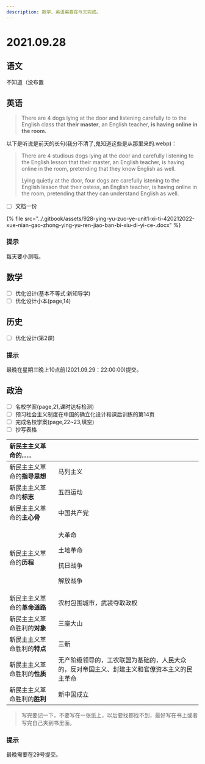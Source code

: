 ```yaml
---
description: 数学、英语需要在今天完成。
---
```


# 2021.09.28

## 语文

不知道（没布置

## 英语

> There are 4 dogs lying at the door and listening carefully to to the English class that **their master**, an English teacher, **is having online in the room.**

以下是听说是前天的长句\(我分不清了,鬼知道这些是从那里来的.webp\)：

> There are 4 studious dogs lying at the door and carefully listening to the English lesson that their master, an English teacher, is having online in the room, pretending that they know English as well.
>
> Lying quietly at the door, four dogs are carefully istening to the English lesson that their ostess, an English teacher, is having online in the room, pretending that they can understand English as well.

* [ ] 文档一份

{% file src="../.gitbook/assets/928-ying-yu-zuo-ye-unit1-xi-ti-420212022-xue-nian-gao-zhong-ying-yu-ren-jiao-ban-bi-xiu-di-yi-ce-.docx" %}

### 提示

每天要小测哦。

## 数学

* [ ] 优化设计\(基本不等式:新知导学\)
* [ ] 优化设计小本\(page,14\)

## 历史

* [ ] 优化设计\(第2课\)

### 提示

最晚在星期三晚上10点前\(2021.09.29：22:00:00\)提交。

## 政治

* [ ] 名校学案\(page,21,课时达标检测\)
* [ ] 预习社会主义制度在中国的确立化设计和课后训练的第14页
* [ ] 完成名校学案\(page,22~23,填空\)
* [ ] 抄写表格

<table>
  <thead>
    <tr>
      <th style="text-align:left">&#x65B0;&#x6C11;&#x4E3B;&#x4E3B;&#x4E49;&#x9769;&#x547D;&#x7684;......</th>
      <th
      style="text-align:left"></th>
    </tr>
  </thead>
  <tbody>
    <tr>
      <td style="text-align:left">&#x65B0;&#x6C11;&#x4E3B;&#x4E3B;&#x4E49;&#x9769;&#x547D;&#x7684;<b>&#x6307;&#x5BFC;&#x601D;&#x60F3;</b>
      </td>
      <td style="text-align:left">&#x9A6C;&#x5217;&#x4E3B;&#x4E49;</td>
    </tr>
    <tr>
      <td style="text-align:left">&#x65B0;&#x6C11;&#x4E3B;&#x4E3B;&#x4E49;&#x9769;&#x547D;&#x7684;<b>&#x6807;&#x5FD7;</b>
      </td>
      <td style="text-align:left">&#x4E94;&#x56DB;&#x8FD0;&#x52A8;</td>
    </tr>
    <tr>
      <td style="text-align:left">&#x65B0;&#x6C11;&#x4E3B;&#x4E3B;&#x4E49;&#x9769;&#x547D;&#x7684;<b>&#x4E3B;&#x5FC3;&#x9AA8;</b>
      </td>
      <td style="text-align:left">&#x4E2D;&#x56FD;&#x5171;&#x4EA7;&#x515A;</td>
    </tr>
    <tr>
      <td style="text-align:left">&#x65B0;&#x6C11;&#x4E3B;&#x4E3B;&#x4E49;&#x9769;&#x547D;&#x7684;<b>&#x5386;&#x7A0B;</b>
      </td>
      <td style="text-align:left">
        <p>&#x5927;&#x9769;&#x547D;</p>
        <p>&#x571F;&#x5730;&#x9769;&#x547D;</p>
        <p>&#x6297;&#x65E5;&#x6218;&#x4E89;</p>
        <p>&#x89E3;&#x653E;&#x6218;&#x4E89;</p>
      </td>
    </tr>
    <tr>
      <td style="text-align:left">&#x65B0;&#x6C11;&#x4E3B;&#x4E3B;&#x4E49;&#x9769;&#x547D;&#x7684;<b>&#x9769;&#x547D;&#x9053;&#x8DEF;</b>
      </td>
      <td style="text-align:left">&#x519C;&#x6751;&#x5305;&#x56F4;&#x57CE;&#x5E02;&#xFF0C;&#x6B66;&#x88C5;&#x593A;&#x53D6;&#x653F;&#x6743;</td>
    </tr>
    <tr>
      <td style="text-align:left">&#x65B0;&#x6C11;&#x4E3B;&#x4E3B;&#x4E49;&#x9769;&#x547D;&#x80DC;&#x5229;&#x7684;<b>&#x5BF9;&#x8C61;</b>
      </td>
      <td style="text-align:left">&#x4E09;&#x5EA7;&#x5927;&#x5C71;</td>
    </tr>
    <tr>
      <td style="text-align:left">&#x65B0;&#x6C11;&#x4E3B;&#x4E3B;&#x4E49;&#x9769;&#x547D;&#x80DC;&#x5229;&#x7684;<b>&#x7279;&#x70B9;</b>
      </td>
      <td style="text-align:left">&#x4E09;&#x65B0;</td>
    </tr>
    <tr>
      <td style="text-align:left">&#x65B0;&#x6C11;&#x4E3B;&#x4E3B;&#x4E49;&#x9769;&#x547D;&#x80DC;&#x5229;&#x7684;<b>&#x6027;&#x8D28;</b>
      </td>
      <td style="text-align:left">&#x65E0;&#x4EA7;&#x9636;&#x7EA7;&#x9886;&#x5BFC;&#x7684;&#xFF0C;&#x5DE5;&#x519C;&#x8054;&#x76DF;&#x4E3A;&#x57FA;&#x7840;&#x7684;&#xFF0C;&#x4EBA;&#x6C11;&#x5927;&#x4F17;&#x7684;&#xFF0C;&#x53CD;&#x5BF9;&#x5E1D;&#x56FD;&#x4E3B;&#x4E49;&#x3001;&#x5C01;&#x5EFA;&#x4E3B;&#x4E49;&#x548C;&#x5B98;&#x50DA;&#x8D44;&#x672C;&#x4E3B;&#x4E49;&#x7684;&#x6C11;&#x4E3B;&#x9769;&#x547D;</td>
    </tr>
    <tr>
      <td style="text-align:left">&#x65B0;&#x6C11;&#x4E3B;&#x4E3B;&#x4E49;&#x9769;&#x547D;&#x80DC;&#x5229;&#x7684;<b>&#x80DC;&#x5229;</b>
      </td>
      <td style="text-align:left">&#x65B0;&#x4E2D;&#x56FD;&#x6210;&#x7ACB;</td>
    </tr>
  </tbody>
</table>

> 写完要记一下，不要写在一张纸上，以后要找都找不到，最好写在书上或者写完自己夹到书里面。

### 提示

最晚需要在29号提交。



